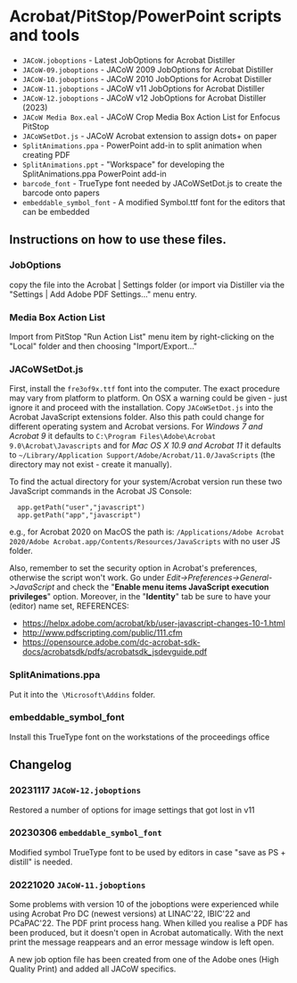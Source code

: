 # Acrobat/PitStop/PowerPoint scripts and tools

* `JACoW.joboptions`       - Latest JobOptions for Acrobat Distiller
* `JACoW-09.joboptions`    - JACoW 2009 JobOptions for Acrobat Distiller
* `JACoW-10.joboptions`    - JACoW 2010 JobOptions for Acrobat Distiller
* `JACoW-11.joboptions`    - JACoW v11  JobOptions for Acrobat Distiller
* `JACoW-12.joboptions`    - JACoW v12  JobOptions for Acrobat Distiller (2023)
* `JACoW Media Box.eal`    - JACoW Crop Media Box Action List for Enfocus PitStop
* `JACoWSetDot.js`         - JACoW Acrobat extension to assign dots+ on paper
* `SplitAnimations.ppa`    - PowerPoint add-in to split animation when creating PDF
* `SplitAnimations.ppt`    - "Workspace" for developing the SplitAnimations.ppa PowerPoint add-in
* `barcode_font`           - TrueType font needed by JACoWSetDot.js to create the barcode onto papers
* `embeddable_symbol_font` - A modified Symbol.ttf font for the editors that can be embedded

## Instructions on how to use these files.

### JobOptions

copy the file into the Acrobat | Settings folder (or import via Distiller
via the "Settings | Add Adobe PDF Settings..." menu entry.

### Media Box Action List

Import from PitStop "Run Action List" menu item by right-clicking on the "Local"
folder and then choosing "Import/Export..."

### JACoWSetDot.js

First, install the `fre3of9x.ttf` font into the computer. The exact procedure
may vary from platform to platform. On OSX a warning could be given - just ignore 
it and proceed with the installation.
Copy `JACoWSetDot.js` into the Acrobat JavaScript extensions folder. 
Also this path could change for different operating system and Acrobat versions.
For *Windows 7 and Acrobat 9* it defaults to 
  `C:\Program Files\Adobe\Acrobat 9.0\Acrobat\Javascripts`
and for *Mac OS X 10.9 and Acrobat 11* it defaults to 
  `~/Library/Application Support/Adobe/Acrobat/11.0/JavaScripts`
(the directory may not exist - create it manually).

To find the actual directory for your system/Acrobat version run these two
JavaScript commands in the Acrobat JS Console:

```
  app.getPath("user","javascript")
  app.getPath("app","javascript")
```

e.g., for Acrobat 2020 on MacOS the path is:
`/Applications/Adobe Acrobat 2020/Adobe Acrobat.app/Contents/Resources/JavaScripts`
with no user JS folder.

Also, remember to set the security option in Acrobat's preferences, otherwise
the script won't work. Go under *Edit->Preferences->General->JavaScript*
and check the "**Enable menu items JavaScript execution privileges**" option.
Moreover, in the "**Identity**" tab be sure to have your (editor) name set,
REFERENCES:

- https://helpx.adobe.com/acrobat/kb/user-javascript-changes-10-1.html
- http://www.pdfscripting.com/public/111.cfm
- https://opensource.adobe.com/dc-acrobat-sdk-docs/acrobatsdk/pdfs/acrobatsdk_jsdevguide.pdf

### SplitAnimations.ppa

Put it into the` \Microsoft\Addins` folder.

### embeddable_symbol_font

Install this TrueType font on the workstations of the proceedings office


## Changelog

### 20231117 `JACoW-12.joboptions` 
Restored a number of options for image settings that got lost in v11

### 20230306 `embeddable_symbol_font` 
Modified symbol TrueType font to be used by editors in case
"save as PS + distill" is needed.

### 20221020 `JACoW-11.joboptions` 
Some problems with version 10 of the joboptions were experienced while using 
Acrobat Pro DC (newest versions) at LINAC'22, IBIC'22 and PCaPAC'22. 
The PDF print process hang. When killed you realise a PDF has been produced, 
but it doesn't open in Acrobat automatically. With the next print the message
reappears and an error message window is left open.

A new job option file has been created from one of the Adobe ones 
(High Quality Print) and added all JACoW specifics.
